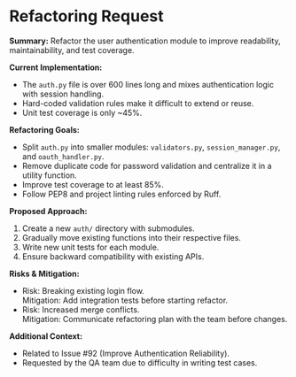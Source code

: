 # Refactoring Request

**Summary:**
Refactor the user authentication module to improve readability, maintainability, and test coverage.

**Current Implementation:**
- The `auth.py` file is over 600 lines long and mixes authentication logic with session handling.
- Hard-coded validation rules make it difficult to extend or reuse.
- Unit test coverage is only ~45%.

**Refactoring Goals:**
- Split `auth.py` into smaller modules: `validators.py`, `session_manager.py`, and `oauth_handler.py`.
- Remove duplicate code for password validation and centralize it in a utility function.
- Improve test coverage to at least 85%.
- Follow PEP8 and project linting rules enforced by Ruff.

**Proposed Approach:**
1. Create a new `auth/` directory with submodules.
2. Gradually move existing functions into their respective files.
3. Write new unit tests for each module.
4. Ensure backward compatibility with existing APIs.

**Risks & Mitigation:**
- Risk: Breaking existing login flow.  
  Mitigation: Add integration tests before starting refactor.
- Risk: Increased merge conflicts.  
  Mitigation: Communicate refactoring plan with the team before changes.

**Additional Context:**
- Related to Issue #92 (Improve Authentication Reliability).
- Requested by the QA team due to difficulty in writing test cases.
